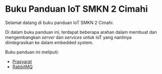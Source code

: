 # Buku Panduan IoT SMKN 2 Cimahi

Selamat datang di buku panduan IoT SMKN 2 Cimahi.

Di dalam buku panduan ini, terdapat beberapa arahan dalam membuat dan mengembangkan _server_ dan _services_
untuk IoT yang nantinya diintegrasikan ke dalam embedded system.

Buku panduan ini meliputi:

- [Prasyarat](/prerequisite.md)
- [RabbitMQ](/rabbitmq.md)
